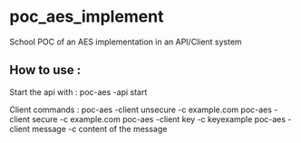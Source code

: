 # poc_aes_implement
School POC of an AES implementation in an API/Client system

## How to use :
Start the api with : poc-aes -api start

Client commands :
poc-aes -client unsecure -c example.com
poc-aes -client secure -c example.com
poc-aes -client key -c keyexample
poc-aes -client message -c content of the message
